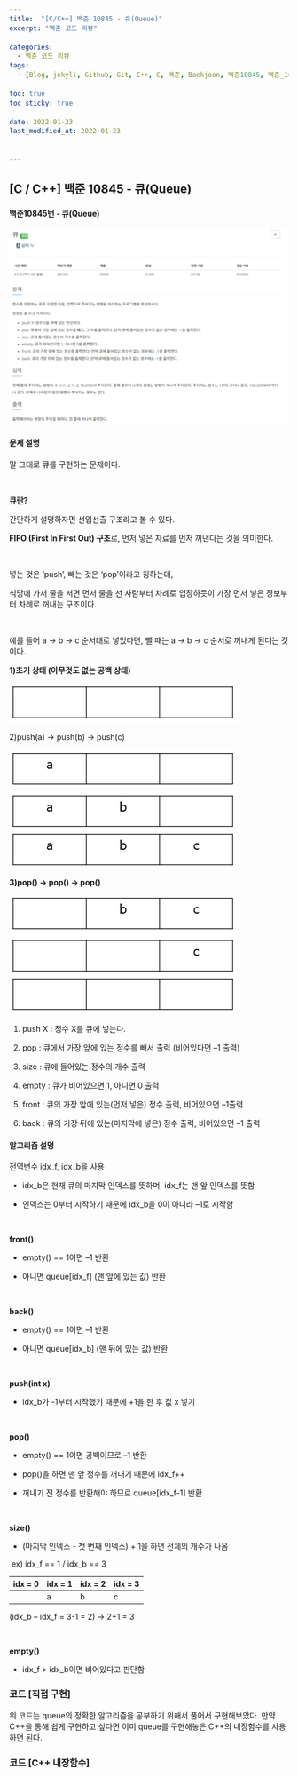 ```yaml
---
title:  "[C/C++] 백준 10845 - 큐(Queue)"
excerpt: "백준 코드 리뷰"

categories:
  - 백준 코드 리뷰
tags:
  - [Blog, jekyll, Github, Git, C++, C, 백준, Baekjoon, 백준10845, 백준_10845번, 10845번, c++_10845번, 큐, queue, queue_c++, queue_c]

toc: true
toc_sticky: true
 
date: 2022-01-23
last_modified_at: 2022-01-23


---
```


## [C / C++] 백준 10845 - 큐(Queue)

#### 백준10845번 - 큐(Queue)

![10845-1](https://github.com/2hyunjinn/2hyunjinn.github.io/blob/master/images/2022-01-23-10845-posting/10845-1.PNG?raw=true)





#### 문제 설명

말 그대로 큐를 구현하는 문제이다.

​    

**큐란?**

간단하게 설명하자면 선입선출 구조라고 볼 수 있다.

**FIFO (First In First Out) 구조**로, 먼저 넣은 자료를 먼저 꺼낸다는 것을 의미한다. 

​    

넣는 것은 ‘push’, 빼는 것은 ‘pop’이라고 칭하는데, 

식당에 가서 줄을 서면 먼저 줄을 선 사람부터 차례로 입장하듯이 가장 먼저 넣은 정보부터 차례로 꺼내는 구조이다.

​    

예를 들어 a -> b -> c 순서대로 넣었다면, 뺄 때는 a -> b -> c 순서로 꺼내게 된다는 것이다.



**1)초기 상태 (아무것도 없는 공백 상태)**

![10845-2](https://github.com/2hyunjinn/2hyunjinn.github.io/blob/master/images/2022-01-23-10845-posting/10845-2.PNG?raw=true)

2)push(a) -> push(b) -> push(c)

![10845-3](https://github.com/2hyunjinn/2hyunjinn.github.io/blob/master/images/2022-01-23-10845-posting/10845-3.PNG?raw=true)

**3)pop() -> pop() -> pop()**

![10845-4](https://github.com/2hyunjinn/2hyunjinn.github.io/blob/master/images/2022-01-23-10845-posting/10845-4.PNG?raw=true)



1. push X : 정수 X를 큐에 넣는다.

2. pop : 큐에서 가장 앞에 있는 정수를 빼서 출력 (비어있다면 –1 출력)

3. size : 큐에 들어있는 정수의 개수 출력

4. empty : 큐가 비어있으면 1, 아니면 0 출력

5. front : 큐의 가장 앞에 있는(먼저 넣은) 정수 출력, 비어있으면 –1출력

6. back : 큐의 가장 뒤에 있는(마지막에 넣은) 정수 출력, 비어있으면 –1 출력

#### 알고리즘 설명

전역변수 idx_f, idx_b을 사용

* idx_b은 현재 큐의 마지막 인덱스를 뜻하며, idx_f는 맨 앞 인덱스를 뜻함

* 인덱스는 0부터 시작하기 때문에 idx_b을 0이 아니라 –1로 시작함

​    

**front()**

* empty() == 1이면 –1 반환

* 아니면 queue[idx_f] (맨 앞에 있는 값) 반환

​    

**back()**

* empty() == 1이면 –1 반환

* 아니면 queue[idx_b] (맨 뒤에 있는 값) 반환

​    

**push(int x)**

* idx_b가 -1부터 시작했기 때문에 +1을 한 후 값 x 넣기

​    

**pop()**

* empty() == 1이면 공백이므로 –1 반환

* pop()을 하면 맨 앞 정수를 꺼내기 때문에 idx_f++

* 꺼내기 전 정수를 반환해야 하므로 queue[idx_f-1] 반환

​    

**size()**

* (마지막 인덱스 - 첫 번째 인덱스) + 1을 하면 전체의 개수가 나옴

​    ex) idx_f == 1 / idx_b == 3

| idx = 0 | idx = 1 | idx = 2 | idx = 3 |
| ------- | ------- | ------- | ------- |
|         | a       | b       | c       |

(idx_b – idx_f = 3-1 = 2) -> 2+1 = 3

​    

**empty()**

* idx_f > idx_b이면 비어있다고 판단함

  

### 코드 [직접 구현]

<script src="https://gist.github.com/2hyunjinn/353f7f3ddb6e8e59843b797670a074ec.js"></script>

위 코드는 queue의 정확한 알고리즘을 공부하기 위해서 풀어서 구현해보았다. 만약 C++을 통해 쉽게 구현하고 싶다면 이미 queue를 구현해놓은 C++의 내장함수를 사용하면 된다.



### 코드 [C++ 내장함수]

<script src="https://gist.github.com/2hyunjinn/25269fdf1ec59a506adb95fc7b0d186e.js"></script>



